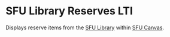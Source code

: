# SFU Library Reserves LTI

Displays reserve items from the [SFU Library](https://www.lib.sfu.ca) within [SFU Canvas](https://www.sfu.ca/canvas).